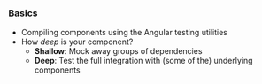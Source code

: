 ### Basics

* Compiling components using the Angular testing utilities
* How *deep* is your component?
  * **Shallow**: Mock away groups of dependencies
  * **Deep**: Test the full integration with (some of the) underlying components
